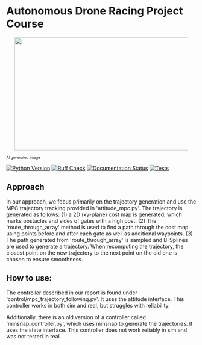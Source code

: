 # Autonomous Drone Racing Project Course
<p align="center">
  <img width="460" height="300" src="docs/img/banner.jpeg">
</p>
<sub><sup>AI generated image</sup></sub>

[![Python Version]][Python Version URL] [![Ruff Check]][Ruff Check URL] [![Documentation Status]][Documentation Status URL] [![Tests]][Tests URL]

[Python Version]: https://img.shields.io/badge/python-3.10%20%7C%203.11%20%7C%203.12-blue
[Python Version URL]: https://www.python.org

[Ruff Check]: https://github.com/utiasDSL/lsy_drone_racing/actions/workflows/ruff.yml/badge.svg?style=flat-square
[Ruff Check URL]: https://github.com/utiasDSL/lsy_drone_racing/actions/workflows/ruff.yml

[Documentation Status]: https://readthedocs.org/projects/lsy-drone-racing/badge/?version=latest
[Documentation Status URL]: https://lsy-drone-racing.readthedocs.io/en/latest/?badge=latest

[Tests]: https://github.com/utiasDSL/lsy_drone_racing/actions/workflows/testing.yml/badge.svg
[Tests URL]: https://github.com/utiasDSL/lsy_drone_racing/actions/workflows/testing.yml


## Approach
In our approach, we focus primarily on the trajectory generation and use the MPC trajectory tracking provided in 'attitude_mpc.py'. The trajectory is generated as follows: (1) a 2D (xy-plane) cost map is generated, which marks obstacles and sides of gates with a high cost. (2) The 'route_through_array' method is used to find a path through the cost map using points before and after each gate as well as additional waypoints. (3) The path generated from 'route_through_array' is sampled and B-Splines are used to generate a trajectory. 
When recomputing the trajectory, the closest point on the new trajectory to the next point on the old one is chosen to ensure smoothness.


## How to use:
The controller described in our report is found under 'control/mpc_trajectory_following.py'. It uses the attitude interface. This controller works in both sim and real, but struggles with reliability.

Additionally, there is an old version of a controller called 'minsnap_controller.py', which uses minsnap to generate the trajectories. It uses the state interface. This controller does not work reliably in sim and was not tested in real.
